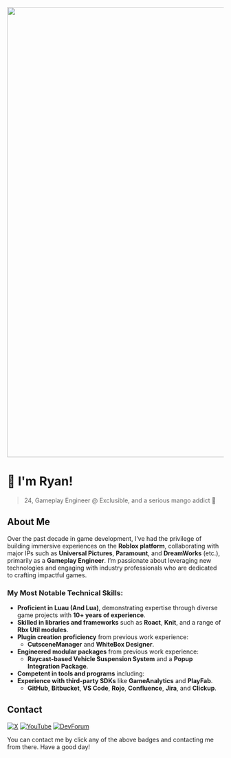 <img src="https://github.com/RyanChang25/RyanChang25/assets/56273820/0c2e7a07-5719-4f72-a0d5-0a46b294c96b" width="1048">

# :wave: I'm Ryan!

> 24, Gameplay Engineer @ Exclusible, and a serious mango addict 🥭

## About Me

Over the past decade in game development, I’ve had the privilege of building immersive experiences on the **Roblox platform**, collaborating with major IPs such as **Universal Pictures**, **Paramount**, and **DreamWorks** (etc.), primarily as a **Gameplay Engineer**. I’m passionate about leveraging new technologies and engaging with industry professionals who are dedicated to crafting impactful games. 

### My Most Notable Technical Skills:

- **Proficient in Luau (And Lua)**, demonstrating expertise through diverse game projects with **10+ years of experience**.
- **Skilled in libraries and frameworks** such as **Roact**, **Knit**, and a range of **Rbx Util modules**.
- **Plugin creation proficiency** from previous work experience:
  - **CutsceneManager** and **WhiteBox Designer**.
- **Engineered modular packages** from previous work experience:
  - **Raycast-based Vehicle Suspension System** and a **Popup Integration Package**.
- **Competent in tools and programs** including:
- **Experience with third-party SDKs** like **GameAnalytics** and **PlayFab**.
  - **GitHub**, **Bitbucket**, **VS Code**, **Rojo**, **Confluence**, **Jira**, and **Clickup**.

## Contact

[![X](https://img.shields.io/badge/X-black?logo=x&logoColor=white&style=for-the-badge)](https://twitter.com/Ryanisawesome25)
[![YouTube](https://img.shields.io/badge/youtube-ff0000?logo=youtube&logoColor=white&style=for-the-badge)](https://www.youtube.com/channel/UC2FwZHMBgVPL4-abTm8qN5g)
[![DevForum](https://img.shields.io/badge/DevForum-00a0ff?logo=robloxstudio&logoColor=white&style=for-the-badge)](https://devforum.roblox.com/u/ryanisawesome25)

You can contact me by click any of the above badges and contacting me from there. Have a good day!
